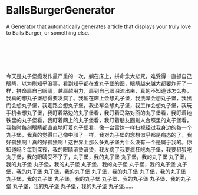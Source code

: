 # BallsBurgerGenerator

A Generator that automatically generates article that displays your truly love to Balls Burger, or something else.

<br>
<br>
<br>
<br>
<br>
今天是丸子堡瘾发作最严重的一次，躺在床上，拼命念大悲咒，难受得一直抓自己眼睛，以为刷知乎没事，看到知乎都在发丸子堡的图，眼睛越来越大都要炸开了一样，拼命扇自己眼睛，越扇越用力，扇到自己眼泪流出来，真的不知道该怎么办，我真的想丸子堡想得要发疯了。我躺在床上会想丸子堡，我洗澡会想丸子堡，我出门会想丸子堡，我走路会想丸子堡，我坐车会想丸子堡，我工作会想丸子堡，我玩手机会想丸子堡，我盯着路边的丸子堡看，我盯着马路对面的丸子堡看，我盯着地铁里的丸子堡看，我盯着网上的丸子堡看，我盯着朋友圈别人合照里的丸子堡看，我每时每刻眼睛都直直地盯着丸子堡看，像一台雷达一样扫视经过我身边的每一个丸子堡，我真的觉得自己像中邪了一样，我对丸子堡的念想似乎都是病态的了，我好孤独啊！真的好孤独啊！这世界上那么多丸子堡为什么没有一个是属于我的。你知道吗？每到深夜，我的眼睛滚烫滚烫，我发病了我要疯狂吃丸子堡，我要狠狠吃丸子堡，我的眼睛受不了了，丸子堡，我的丸子堡 丸子堡，我的丸子堡 丸子堡，我的丸子堡 丸子堡，我的丸子堡 丸子堡，我的丸子堡 丸子堡，我的丸子堡 丸子堡，我的丸子堡 丸子堡，我的丸子堡 丸子堡，我的丸子堡 丸子堡，我的丸子堡 丸子堡，我的丸子堡 丸子堡，我的丸子堡 丸子堡，我的丸子堡 丸子堡，我的丸子堡 丸子堡，我的丸子堡 丸子堡，我的丸子堡 丸子堡......
